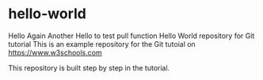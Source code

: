 # hello-world
Hello Again
Another Hello to test pull function
Hello World repository for Git tutorial
This is an example repository for the Git tutoial on https://www.w3schools.com

This repository is built step by step in the tutorial.
